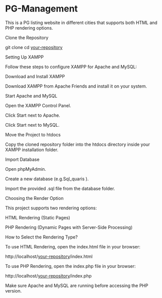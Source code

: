 # PG-Management

This is a PG listing website in different cities that supports both HTML and PHP rendering options.

Clone the Repository

git clone 
cd [your-repository](https://github.com/Gokulmlk/PG-Management.git)

Setting Up XAMPP

Follow these steps to configure XAMPP for Apache and MySQL:

Download and Install XAMPP

Download XAMPP from Apache Friends and install it on your system.

Start Apache and MySQL

Open the XAMPP Control Panel.

Click Start next to Apache.

Click Start next to MySQL.

Move the Project to htdocs

Copy the cloned repository folder into the htdocs directory inside your XAMPP installation folder.

Import Database

Open phpMyAdmin.

Create a new database (e.g.Sql_quaris ).

Import the provided .sql file from the database folder.

Choosing the Render Option

This project supports two rendering options:

HTML Rendering (Static Pages)

PHP Rendering (Dynamic Pages with Server-Side Processing)

How to Select the Rendering Type?

To use HTML Rendering, open the index.html file in your browser:

http://localhost/[your-repository](https://github.com/Gokulmlk/PG-Management.git)/index.html

To use PHP Rendering, open the index.php file in your browser:

http://localhost/[your-repository](https://github.com/Gokulmlk/PG-Management.git)/index.php

Make sure Apache and MySQL are running before accessing the PHP version.